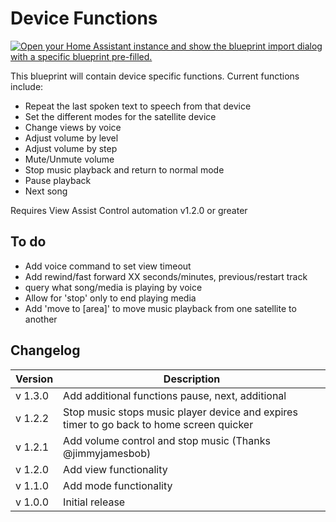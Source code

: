 # Device Functions

[![Open your Home Assistant instance and show the blueprint import dialog with a specific blueprint pre-filled.](https://my.home-assistant.io/badges/blueprint_import.svg)](https://my.home-assistant.io/redirect/blueprint_import/?blueprint_url=https%3A%2F%2Fraw.githubusercontent.com%2Fdinki%2FView-Assist%2Fmain%2FView_Assist_custom_sentences%2FDevice_Functions%2Fblueprint-devicefunctions.yaml)

This blueprint will contain device specific functions.  Current functions include:

* Repeat the last spoken text to speech from that device
* Set the different modes for the satellite device
* Change views by voice
* Adjust volume by level
* Adjust volume by step
* Mute/Unmute volume
* Stop music playback and return to normal mode
* Pause playback
* Next song

Requires View Assist Control automation v1.2.0 or greater

## To do

* Add voice command to set view timeout
* Add rewind/fast forward XX seconds/minutes, previous/restart track
* query what song/media is playing by voice
* Allow for 'stop' only to end playing media
* Add 'move to [area]' to move music playback from one satellite to another


## Changelog

| Version | Description |
| ------- | ----------- |
| v 1.3.0 | Add additional functions pause, next, additional |
| v 1.2.2 | Stop music stops music player device and expires timer to go back to home screen quicker |
| v 1.2.1 | Add volume control and stop music (Thanks @jimmyjamesbob) |
| v 1.2.0 | Add view functionality |
| v 1.1.0 | Add mode functionality |
| v 1.0.0 | Initial release |
